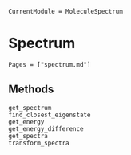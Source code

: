 ```@meta
CurrentModule = MoleculeSpectrum
```

# Spectrum
```@index
Pages = ["spectrum.md"]
```

## Methods
```@docs
get_spectrum
find_closest_eigenstate
get_energy
get_energy_difference
get_spectra
transform_spectra
```